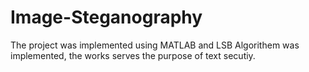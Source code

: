 # Image-Steganography
The project was implemented using MATLAB and LSB Algorithem was implemented, the works serves the purpose of text secutiy.
